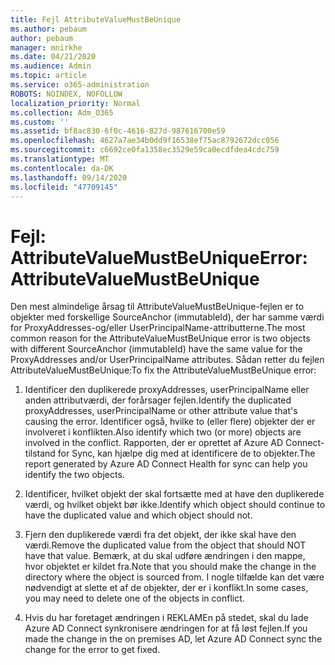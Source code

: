 ```yaml
---
title: Fejl AttributeValueMustBeUnique
ms.author: pebaum
author: pebaum
manager: mnirkhe
ms.date: 04/21/2020
ms.audience: Admin
ms.topic: article
ms.service: o365-administration
ROBOTS: NOINDEX, NOFOLLOW
localization_priority: Normal
ms.collection: Adm_O365
ms.custom: ''
ms.assetid: bf8ac830-6f0c-4616-827d-987616700e59
ms.openlocfilehash: 4627a7ae34b0dd9f16538ef75ac8792672dcc056
ms.sourcegitcommit: c6692ce0fa1358ec3529e59ca0ecdfdea4cdc759
ms.translationtype: MT
ms.contentlocale: da-DK
ms.lasthandoff: 09/14/2020
ms.locfileid: "47709145"
---
```

# <a name="error-attributevaluemustbeunique"></a><span data-ttu-id="34d70-102">Fejl: AttributeValueMustBeUnique</span><span class="sxs-lookup"><span data-stu-id="34d70-102">Error: AttributeValueMustBeUnique</span></span>

<span data-ttu-id="34d70-103">Den mest almindelige årsag til AttributeValueMustBeUnique-fejlen er to objekter med forskellige SourceAnchor (immutableId), der har samme værdi for ProxyAddresses-og/eller UserPrincipalName-attributterne.</span><span class="sxs-lookup"><span data-stu-id="34d70-103">The most common reason for the AttributeValueMustBeUnique error is two objects with different SourceAnchor (immutableId) have the same value for the ProxyAddresses and/or UserPrincipalName attributes.</span></span> <span data-ttu-id="34d70-104">Sådan retter du fejlen AttributeValueMustBeUnique:</span><span class="sxs-lookup"><span data-stu-id="34d70-104">To fix the AttributeValueMustBeUnique error:</span></span>
  
1. <span data-ttu-id="34d70-105">Identificer den duplikerede proxyAddresses, userPrincipalName eller anden attributværdi, der forårsager fejlen.</span><span class="sxs-lookup"><span data-stu-id="34d70-105">Identify the duplicated proxyAddresses, userPrincipalName or other attribute value that's causing the error.</span></span> <span data-ttu-id="34d70-106">Identificer også, hvilke to (eller flere) objekter der er involveret i konflikten.</span><span class="sxs-lookup"><span data-stu-id="34d70-106">Also identify which two (or more) objects are involved in the conflict.</span></span> <span data-ttu-id="34d70-107">Rapporten, der er oprettet af Azure AD Connect-tilstand for Sync, kan hjælpe dig med at identificere de to objekter.</span><span class="sxs-lookup"><span data-stu-id="34d70-107">The report generated by Azure AD Connect Health for sync can help you identify the two objects.</span></span>
    
2. <span data-ttu-id="34d70-108">Identificer, hvilket objekt der skal fortsætte med at have den duplikerede værdi, og hvilket objekt bør ikke.</span><span class="sxs-lookup"><span data-stu-id="34d70-108">Identify which object should continue to have the duplicated value and which object should not.</span></span>
    
3. <span data-ttu-id="34d70-109">Fjern den duplikerede værdi fra det objekt, der ikke skal have den værdi.</span><span class="sxs-lookup"><span data-stu-id="34d70-109">Remove the duplicated value from the object that should NOT have that value.</span></span> <span data-ttu-id="34d70-110">Bemærk, at du skal udføre ændringen i den mappe, hvor objektet er kildet fra.</span><span class="sxs-lookup"><span data-stu-id="34d70-110">Note that you should make the change in the directory where the object is sourced from.</span></span> <span data-ttu-id="34d70-111">I nogle tilfælde kan det være nødvendigt at slette et af de objekter, der er i konflikt.</span><span class="sxs-lookup"><span data-stu-id="34d70-111">In some cases, you may need to delete one of the objects in conflict.</span></span>
    
4. <span data-ttu-id="34d70-112">Hvis du har foretaget ændringen i REKLAMEn på stedet, skal du lade Azure AD Connect synkronisere ændringen for at få løst fejlen.</span><span class="sxs-lookup"><span data-stu-id="34d70-112">If you made the change in the on premises AD, let Azure AD Connect sync the change for the error to get fixed.</span></span>
    

